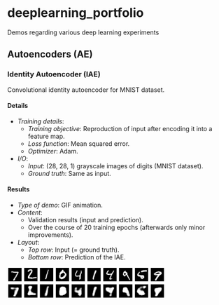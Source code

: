 # deeplearning_portfolio
Demos regarding various deep learning experiments

## Autoencoders (AE)
### Identity Autoencoder (IAE)
Convolutional identity autoencoder for MNIST dataset.

#### Details
* *Training details*:
  * *Training objective*: Reproduction of input after encoding it into a feature map.
  * *Loss function*: Mean squared error.
  * *Optimizer*: Adam.
* *I/O*:
  * *Input*: (28, 28, 1) grayscale images of digits (MNIST dataset).
  * *Ground truth*: Same as input.

#### Results

* *Type of demo*: GIF animation.
* *Content*:
    * Validation results (input and prediction).
    * Over the course of 20 training epochs (afterwards only minor improvements).
* *Layout*:
    * *Top row*: Input (= ground truth).
    * *Bottom row*: Prediction of the IAE.

![Animated ](autoencoder/identity/mnist/conv_autoencoder_20.gif)
